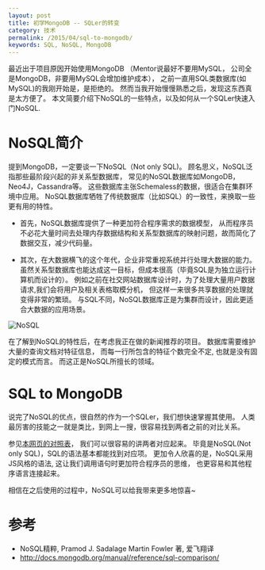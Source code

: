 ```yaml
---
layout: post
title: 初学MongoDB -- SQLer的转变
category: 技术
permalink: /2015/04/sql-to-mongodb/
keywords: SQL, NoSQL, MongoDB
---
```


最近出于项目原因开始使用MongoDB
（Mentor说最好不要用MySQL， 公司全是MongoDB，非要用MySQL会增加维护成本），
之前一直用SQL类数据库(如MySQL)的我刚开始是，是拒绝的。
然而当我开始慢慢熟悉之后，发现这东西真是太方便了。
本文简要介绍下NoSQL的一些特点，以及如何从一个SQLer快速入门NoSQL.

# NoSQL简介
提到MongoDB，一定要谈一下NoSQL（Not only SQL)。
顾名思义，NoSQL泛指那些最阶段兴起的非关系型数据库，
常见的NoSQL数据库如MongoDB，Neo4J，Cassandra等。
这些数据库主张Schemaless的数据，很适合在集群环境中应用。
NoSQL数据库牺牲了传统数据库（比如SQL）的一致性，来换取一些更有用的特性。

* 首先，NoSQL数据库提供了一种更加符合程序需求的数据模型，
从而程序员不必花大量时间去处理内存数据结构和关系型数据库的映射问题，故而简化了数据交互，减少代码量。

* 其次，在大数据横飞的这个年代，企业非常重视系统并行处理大数据的能力。
虽然关系型数据库也能达成这一目标，但成本很高（毕竟SQL是为独立运行计算机而设计的）。
例如之前在社交网站数据库设计时，为了处理大量用户数据请求,我们会将用户及相关表格取模分机，
但这样一来很多共享数据的处理就变得非常的繁琐。
与SQL不同，NoSQL数据库正是为集群而设计，因此更适合大数据的应用场景。

![NoSQL](http://qiangrw.github.io/images/nosql.jpg "NoSQL")

在了解到NoSQL的特性后，在考虑我正在做的新闻推荐的项目。
数据库需要维护大量的查询文档对特征信息， 而每一行所包含的特征个数完全不定, 也就是没有固定的模式而言。
而这正是NoSQL所擅长的领域。


# SQL to MongoDB

说完了NoSQL的优点，很自然的作为一个SQLer，我们想快速掌握其使用。
人类最厉害的技能之一就是类比，到网上一搜，很容易找到两者之前的对比关系。

参见[本网页的对照表](http://docs.mongodb.org/manual/reference/sql-comparison/)，
我们可以很容易的讲两者对应起来。
毕竟是NoSQL(Not only SQL)，SQL的语法基本都能找到对应项。
更加令人欣喜的是，NoSQL采用JS风格的语法, 这让我们调用语句时更加符合程序员的思维，
也更容易和其他程序语言连接起来。

相信在之后使用的过程中，NoSQL可以给我带来更多地惊喜~


# 参考

* NoSQL精粹, Pramod J. Sadalage Martin Fowler 著, 爱飞翔译
* http://docs.mongodb.org/manual/reference/sql-comparison/
